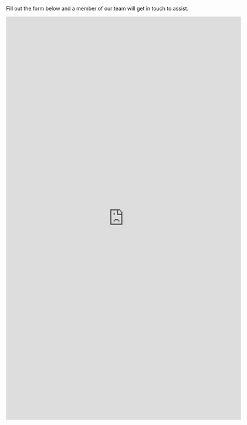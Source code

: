 Fill out the form below and a member of our team will get in touch to assist.

<iframe src="https://docs.google.com/forms/d/e/1FAIpQLSc9wwtQuYM43ZtmfIZ0lvossOlA6iy_QHSum7Z-OlqOviAmCQ/viewform?embedded=true" width="640" height="1100" frameborder="0" marginheight="0" marginwidth="0">Loading…</iframe>